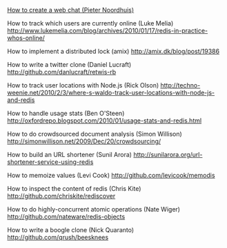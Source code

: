 [How to create a web chat (Pieter Noordhuis)](http://gist.github.com/348262)

How to track which users are currently online (Luke Melia)
http://www.lukemelia.com/blog/archives/2010/01/17/redis-in-practice-whos-online/

How to implement a distributed lock (amix)
http://amix.dk/blog/post/19386

How to write a twitter clone (Daniel Lucraft)
http://github.com/danlucraft/retwis-rb

How to track user locations with Node.js (Rick Olson)
http://techno-weenie.net/2010/2/3/where-s-waldo-track-user-locations-with-node-js-and-redis

How to handle usage stats (Ben O'Steen)
http://oxfordrepo.blogspot.com/2010/01/usage-stats-and-redis.html

How to do crowdsourced document analysis (Simon Willison)
http://simonwillison.net/2009/Dec/20/crowdsourcing/

How to build an URL shortener (Sunil Arora)
http://sunilarora.org/url-shortener-service-using-redis

How to memoize values (Levi Cook)
http://github.com/levicook/memodis

How to inspect the content of redis (Chris Kite)
http://github.com/chriskite/rediscover

How to do highly-concurrent atomic operations (Nate Wiger)
http://github.com/nateware/redis-objects

How to write a boogle clone (Nick Quaranto)
http://github.com/qrush/beesknees
